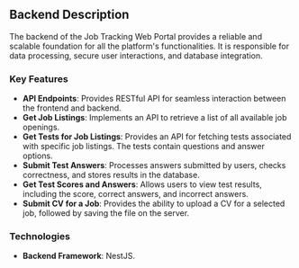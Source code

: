 ## Backend Description

The backend of the Job Tracking Web Portal provides a reliable and scalable foundation for all the platform's functionalities. It is responsible for data processing, secure user interactions, and database integration.

### Key Features

- **API Endpoints**: Provides RESTful API for seamless interaction between the frontend and backend.
- **Get Job Listings**: Implements an API to retrieve a list of all available job openings.
- **Get Tests for Job Listings**: Provides an API for fetching tests associated with specific job listings. The tests contain questions and answer options.
- **Submit Test Answers**: Processes answers submitted by users, checks correctness, and stores results in the database.
- **Get Test Scores and Answers**: Allows users to view test results, including the score, correct answers, and incorrect answers.
- **Submit CV for a Job**: Provides the ability to upload a CV for a selected job, followed by saving the file on the server.

### Technologies

- **Backend Framework**: NestJS.
